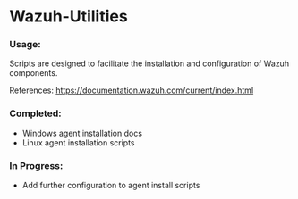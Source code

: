 # Wazuh-Utilities

### Usage:

Scripts are designed to facilitate the installation and configuration of Wazuh components.

References: https://documentation.wazuh.com/current/index.html

### Completed:

- Windows agent installation docs
- Linux agent installation scripts


### In Progress:

- Add further configuration to agent install scripts 

